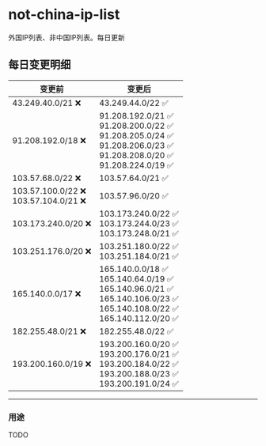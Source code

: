 # not-china-ip-list
外国IP列表、非中国IP列表。每日更新

每日变更明细
--------------------
|  变更前   | 变更后 |
|  ----  | ----  |
|  43.249.40.0/21 :x:  | 43.249.44.0/22 :white_check_mark: | 
|  91.208.192.0/18 :x:  | 91.208.192.0/21 :white_check_mark: <br> 91.208.200.0/22 :white_check_mark: <br> 91.208.205.0/24 :white_check_mark: <br> 91.208.206.0/23 :white_check_mark: <br> 91.208.208.0/20 :white_check_mark: <br> 91.208.224.0/19 :white_check_mark: <br>  | 
|  103.57.68.0/22 :x:  | 103.57.64.0/21 :white_check_mark: | 
|  103.57.100.0/22 :x: <br> 103.57.104.0/21 :x: <br> | 103.57.96.0/20 :white_check_mark: | 
|  103.173.240.0/20 :x:  | 103.173.240.0/22 :white_check_mark: <br> 103.173.244.0/23 :white_check_mark: <br> 103.173.248.0/21 :white_check_mark: <br>  | 
|  103.251.176.0/20 :x:  | 103.251.180.0/22 :white_check_mark: <br> 103.251.184.0/21 :white_check_mark: <br>  | 
|  165.140.0.0/17 :x:  | 165.140.0.0/18 :white_check_mark: <br> 165.140.64.0/19 :white_check_mark: <br> 165.140.96.0/21 :white_check_mark: <br> 165.140.106.0/23 :white_check_mark: <br> 165.140.108.0/22 :white_check_mark: <br> 165.140.112.0/20 :white_check_mark: <br>  | 
|  182.255.48.0/21 :x:  | 182.255.48.0/22 :white_check_mark: | 
|  193.200.160.0/19 :x:  | 193.200.160.0/20 :white_check_mark: <br> 193.200.176.0/21 :white_check_mark: <br> 193.200.184.0/22 :white_check_mark: <br> 193.200.188.0/23 :white_check_mark: <br> 193.200.191.0/24 :white_check_mark: <br>  | 

--------------------
### 用途
TODO
